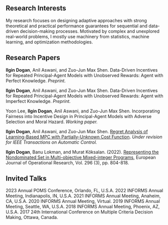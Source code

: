 ## **Research Interests**

My research focuses on designing adaptive approaches with strong theoretical and practical performance guarantees for sequential and data-driven decision-making processes. Motivated by complex and unexplored real-world problems, I mostly use machinery from statistics, machine learning, and optimization methodologies. 

## **Research Papers**

**Ilgin Dogan**, Anil Aswani, and Zuo-Jun Max Shen. Data-Driven Incentives for Repeated Principal-Agent Models with Unobserved Rewards: Agent with Perfect Knowledge. *Preprint.*   

**Ilgin Dogan**, Anil Aswani, and Zuo-Jun Max Shen. Data-Driven Incentives for Repeated Principal-Agent Models with Unobserved Rewards: Agent with Imperfect Knowledge. *Preprint.*   

Yoon Lee, **Ilgin Dogan**, Anil Aswani, and Zuo-Jun Max Shen. Incorporating Fairness into Incentive Design in Principal-Agent Models with Adverse Selection and Moral Hazard. *Working paper.* 

**Ilgin Dogan**, Anil Aswani, and Zuo-Jun Max Shen. [Regret Analysis of Learning-Based MPC with Partially-Unknown Cost Function](https://arxiv.org/abs/2108.02307). *Under revision for IEEE Transactions on Automatic Control.* 

**Ilgin Dogan**, Banu Lokman, and Murat Köksalan. (2022). [Representing the Nondominated Set in Multi-objective Mixed-integer Programs](https://www.sciencedirect.com/science/article/pii/S0377221721003179), European Journal of Operational Research, Vol. 296 (3), pp. 804-818.

## **Invited Talks**

2023 Annual POMS Conference, Orlando, FL, U.S.A. 
2022 INFORMS Annual Meeting, Indianapolis, IN, U.S.A. 
2021 INFORMS Annual Meeting, Anaheim, CA, U.S.A.
2020 INFORMS Annual Meeting, Virtual.
2019 INFORMS Annual Meeting, Seattle, WA, U.S.A.
2018 INFORMS Annual Meeting, Phoenix, AZ, U.S.A.
2017 24th International Conference on Multiple Criteria Decision Making, Ottawa, Canada.
